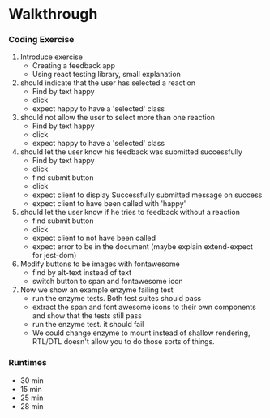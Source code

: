 # Walkthrough

### Coding Exercise

1. Introduce exercise
   - Creating a feedback app
   - Using react testing library, small explanation
2. should indicate that the user has selected a reaction
   - Find by text happy
   - click
   - expect happy to have a 'selected' class
3. should not allow the user to select more than one reaction
   - Find by text happy
   - click
   - expect happy to have a 'selected' class
4. should let the user know his feedback was submitted successfully
   - Find by text happy
   - click
   - find submit button
   - click
   - expect client to display Successfully submitted message on success
   - expect client to have been called with 'happy'
5. should let the user know if he tries to feedback without a reaction
   - find submit button
   - click
   - expect client to not have been called
   - expect error to be in the document (maybe explain extend-expect for jest-dom)
6. Modify buttons to be images with fontawesome
   - find by alt-text instead of text
   - switch button to span and fontawesome icon
7. Now we show an example enzyme failing test
   - run the enzyme tests. Both test suites should pass
   - extract the span and font awesome icons to their own components and show that the tests still pass
   - run the enzyme test. it should fail
   - We could change enzyme to mount instead of shallow rendering, RTL/DTL doesn't allow you to do those sorts of things.

### Runtimes

- 30 min
- 15 min
- 25 min
- 28 min
